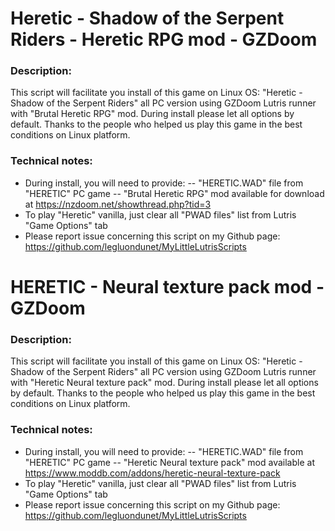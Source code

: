 # Heretic - Shadow of the Serpent Riders - Heretic RPG mod - GZDoom

### Description:
This script will facilitate you install of this game on Linux OS:
"Heretic - Shadow of the Serpent Riders"  all PC version using GZDoom Lutris runner with "Brutal Heretic RPG" mod.
During install please let all options by default.
Thanks to the people who helped us play this game in the best conditions on Linux platform.

### Technical notes:
- During install, you will need to provide:
-- "HERETIC.WAD" file from "HERETIC" PC game
-- "Brutal Heretic RPG" mod available for download at https://nzdoom.net/showthread.php?tid=3
- To play "Heretic" vanilla, just clear all "PWAD files" list from Lutris "Game Options" tab
- Please report issue concerning this script on my Github page:
https://github.com/legluondunet/MyLittleLutrisScripts

# HERETIC - Neural texture pack mod - GZDoom

### Description:
This script will facilitate you install of this game on Linux OS:
"Heretic - Shadow of the Serpent Riders"  all PC version using GZDoom Lutris runner with "Heretic Neural texture pack" mod.
During install please let all options by default.
Thanks to the people who helped us play this game in the best conditions on Linux platform.

### Technical notes:
- During install, you will need to provide:
-- "HERETIC.WAD" file from "HERETIC" PC game
-- "Heretic Neural texture pack" mod available at https://www.moddb.com/addons/heretic-neural-texture-pack
- To play "Heretic" vanilla, just clear all "PWAD files" list from Lutris "Game Options" tab
- Please report issue concerning this script on my Github page:
https://github.com/legluondunet/MyLittleLutrisScripts



